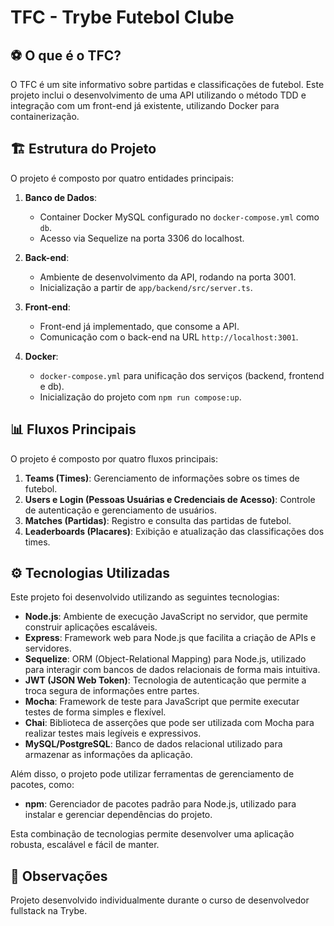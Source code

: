 # TFC - Trybe Futebol Clube

## ⚽ O que é o TFC?

O TFC é um site informativo sobre partidas e classificações de futebol. Este projeto inclui o desenvolvimento de uma API utilizando o método TDD e integração com um front-end já existente, utilizando Docker para containerização.

## 🏗️ Estrutura do Projeto

O projeto é composto por quatro entidades principais:

1. **Banco de Dados**:
   - Container Docker MySQL configurado no `docker-compose.yml` como `db`.
   - Acesso via Sequelize na porta 3306 do localhost.

2. **Back-end**:
   - Ambiente de desenvolvimento da API, rodando na porta 3001.
   - Inicialização a partir de `app/backend/src/server.ts`.

3. **Front-end**:
   - Front-end já implementado, que consome a API.
   - Comunicação com o back-end na URL `http://localhost:3001`.

4. **Docker**:
   - `docker-compose.yml` para unificação dos serviços (backend, frontend e db).
   - Inicialização do projeto com `npm run compose:up`.

## 📊 Fluxos Principais

O projeto é composto por quatro fluxos principais:

1. **Teams (Times)**: Gerenciamento de informações sobre os times de futebol.
2. **Users e Login (Pessoas Usuárias e Credenciais de Acesso)**: Controle de autenticação e gerenciamento de usuários.
3. **Matches (Partidas)**: Registro e consulta das partidas de futebol.
4. **Leaderboards (Placares)**: Exibição e atualização das classificações dos times.

## ⚙️ Tecnologias Utilizadas

Este projeto foi desenvolvido utilizando as seguintes tecnologias:

- **Node.js**: Ambiente de execução JavaScript no servidor, que permite construir aplicações escaláveis.
- **Express**: Framework web para Node.js que facilita a criação de APIs e servidores.
- **Sequelize**: ORM (Object-Relational Mapping) para Node.js, utilizado para interagir com bancos de dados relacionais de forma mais intuitiva.
- **JWT (JSON Web Token)**: Tecnologia de autenticação que permite a troca segura de informações entre partes.
- **Mocha**: Framework de teste para JavaScript que permite executar testes de forma simples e flexível.
- **Chai**: Biblioteca de asserções que pode ser utilizada com Mocha para realizar testes mais legíveis e expressivos.
- **MySQL/PostgreSQL**: Banco de dados relacional utilizado para armazenar as informações da aplicação.

Além disso, o projeto pode utilizar ferramentas de gerenciamento de pacotes, como:

- **npm**: Gerenciador de pacotes padrão para Node.js, utilizado para instalar e gerenciar dependências do projeto.

Esta combinação de tecnologias permite desenvolver uma aplicação robusta, escalável e fácil de manter.

## 🤝 Observações

Projeto desenvolvido individualmente durante o curso de desenvolvedor fullstack na Trybe.